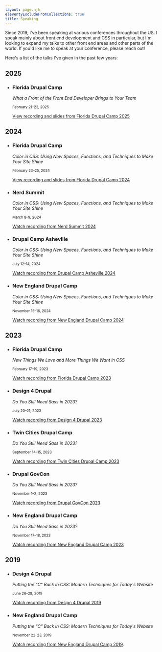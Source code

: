 ```yaml
---
layout: page.njk
eleventyExcludeFromCollections: true
title: Speaking
---
```

Since 2019, I've been speaking at various conferences throughout the US. I speak mainly about front end development and CSS in particular, but I'm looking to expand my talks to other front end areas and other parts of the world. If you'd like me to speak at your conference, please reach out!

Here's a list of the talks I've given in the past few years:

## 2025

* ### Florida Drupal Camp
  *What a Front of the Front End Developer Brings to Your Team*

  <small>February 21–23, 2025</small>
  
  [View recording and slides<span class="visually-hidden"> from Florida Drupal Camp 2025</span>](https://noti.st/starshaped/U42A0j/what-a-front-of-the-front-end-developer-brings-to-your-team)

## 2024

* ### Florida Drupal Camp
  *Color in CSS: Using New Spaces, Functions, and Techniques to Make Your Site Shine*

  <small>February 23–25, 2024</small>

  [View recording and slides<span class="visually-hidden"> from Florida Drupal Camp 2024</span>](https://noti.st/starshaped/OqswCh/color-in-css-using-new-spaces-functions-and-techniques-to-make-your-site-shine)

* ### Nerd Summit
  *Color in CSS: Using New Spaces, Functions, and Techniques to Make Your Site Shine*

  <small>March 8–9, 2024</small>

  [Watch recording<span class="visually-hidden"> from Nerd Summit 2024</span>](https://www.youtube.com/watch?v=6QvZUfGlUx0)

* ### Drupal Camp Asheville
  *Color in CSS: Using New Spaces, Functions, and Techniques to Make Your Site Shine*

   <small>July 12–14, 2024</small>

  [Watch recording<span class="visually-hidden"> from Drupal Camp Asheville 2024</span>](https://www.youtube.com/watch?v=lc8YgkIZvdk)

* ### New England Drupal Camp 
  *Color in CSS: Using New Spaces, Functions, and Techniques to Make Your Site Shine*

  <small>November 15–16, 2024</small>

  [Watch recording<span class="visually-hidden"> from New England Drupal Camp 2024</span>](https://www.youtube.com/watch?v=krIJpQlLeWY)

## 2023

* ### Florida Drupal Camp
  *New Things We Love and More Things We Want in CSS*

  <small>February 17–19, 2023</small>

  [Watch recording<span class="visually-hidden"> from Florida Drupal Camp 2023</span>](https://www.youtube.com/watch?v=XfjDxogssIE)

* ### Design 4 Drupal
  *Do You Still Need Sass in 2023?*

  <small>July 20–21, 2023</small>

  [Watch recording<span class="visually-hidden"> from Design 4 Drupal 2023</span>](https://www.youtube.com/watch?v=wH1N3y9Tgqc)

* ### Twin Cities Drupal Camp
  *Do You Still Need Sass in 2023?*

   <small>September 14–15, 2023</small>

  [Watch recording<span class="visually-hidden"> from Twin Cities Drupal Camp 2023</span>](https://www.youtube.com/watch?v=pOAyfrrDJAQ)

* ### Drupal GovCon
  *Do You Still Need Sass in 2023?*

   <small>November 1–2, 2023</small>

  [Watch recording<span class="visually-hidden"> from Drupal GovCon 2023</span>](https://www.youtube.com/watch?v=M6YOj8A71FQ)

* ### New England Drupal Camp
  *Do You Still Need Sass in 2023?*

  <small>November 17–18, 2023</small>

  [Watch recording<span class="visually-hidden"> from New England Drupal Camp 2023</span>](https://www.youtube.com/watch?v=xAb7K_zL9OQ)

## 2019

* ### Design 4 Drupal
  *Putting the "C" Back in CSS: Modern Techniques for Today's Website*

  <small>June 26–28, 2019</small>

  [Watch recording<span class="visually-hidden"> from Design 4 Drupal 2019</span>](https://www.youtube.com/watch?v=Wr1c4mRKbLs)

* ### New England Drupal Camp
  *Putting the "C" Back in CSS: Modern Techniques for Today's Website*

  <small>November 22–23, 2019</small>

  [Watch recording<span class="visually-hidden"> from New England Drupal Camp 2019</span>](https://www.youtube.com/watch?v=EyscWuxCuBg).
